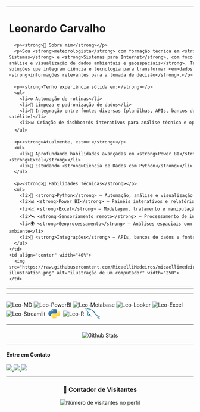 <table>
  <tr>
    <td valign="top" width="60%">
      <h1>Leonardo Carvalho</h1>

      <p><strong>👋 Sobre mim</strong></p>
      <p>Sou <strong>meteorologista</strong> com formação técnica em <strong>Desenvolvimento de Sistemas</strong> e <strong>Sistemas para Internet</strong>, com foco em <strong>tratamento, análise e visualização de dados ambientais e geoespaciais</strong>. Trabalho na construção de soluções que integram ciência e tecnologia para transformar <em>dados brutos</em> em <strong>informações relevantes para a tomada de decisão</strong>.</p>

      <p><strong>Tenho experiência sólida em:</strong></p>
      <ul>
        <li>⚙️ Automação de rotinas</li>
        <li>🧹 Limpeza e padronização de dados</li>
        <li>🔗 Integração entre fontes diversas (planilhas, APIs, bancos de dados, imagens de satélite)</li>
        <li>📊 Criação de dashboards interativos para análise técnica e operacional</li>
      </ul>

      <p><strong>Atualmente, estou:</strong></p>
      <ul>
        <li>🚀 Aprofundando habilidades avançadas em <strong>Power BI</strong> e <strong>Excel</strong></li>
        <li>🧠 Estudando <strong>Ciência de Dados com Python</strong></li>
      </ul>

      <p><strong>🧠 Habilidades Técnicas</strong></p>
      <ul>
        <li>🐍 <strong>Python</strong> – Automação, análise e visualização de dados</li>
        <li>📊 <strong>Power BI</strong> – Painéis interativos e relatórios estratégicos</li>
        <li>📈 <strong>Excel</strong> – Modelagem, tratamento e manipulação de grandes volumes</li>
        <li>🛰️ <strong>Sensoriamento remoto</strong> – Processamento de imagens orbitais</li>
        <li>🌍 <strong>Geoprocessamento</strong> – Análises espaciais com foco em meio ambiente</li>
        <li>🔌 <strong>Integrações</strong> – APIs, bancos de dados e fontes diversas</li>
      </ul>
    </td>
    <td align="center" width="40%">
      <img src="https://raw.githubusercontent.com/MicaelliMedeiros/micaellimedeiros/master/image/computer-illustration.png" alt="ilustração de um computador" width="250">
    </td>
  </tr>
</table>

---

####  
<div style="display: inline_block">
  <img align="center" alt="Leo-MD" height="30" width="40" src="https://cdn.jsdelivr.net/gh/devicons/devicon/icons/markdown/markdown-original.svg">
  <img align="center" alt="Leo-PowerBI" height="30" width="40" src="https://cdn.worldvectorlogo.com/logos/power-bi-1.svg">
  <img align="center" alt="Leo-Metabase" height="30" width="40" src="https://logo.svgcdn.com/l/metabase.svg">
  <img align="center" alt="Leo-Looker" height="30" width="40" src="https://cdn.worldvectorlogo.com/logos/looker.svg">
  <img align="center" alt="Leo-Excel" height="30" width="40" src="https://cdn.worldvectorlogo.com/logos/microsoft-excel-2013.svg">
  <img align="center" alt="Leo-Streamlit" height="30" width="40" src="https://streamlit.io/images/brand/streamlit-logo-secondary-colormark-darktext.svg">
  <img align="center" alt="Leo-Python" height="30" width="40" src="https://raw.githubusercontent.com/devicons/devicon/master/icons/python/python-original.svg">
  <img align="center" alt="Leo-R" height="30" width="40" src="https://cdn.jsdelivr.net/gh/devicons/devicon/icons/rstudio/rstudio-original.svg">
  <img align="center" alt="Leo-MySQL" height="30" width="40" src="https://raw.githubusercontent.com/devicons/devicon/master/icons/mysql/mysql-original.svg">
  </div>


---

#### 



<div align="center">
  <img src="https://github-readme-stats.vercel.app/api/top-langs/?username=l3omc&theme=dark&hide_border=false&include_all_commits=true&count_private=true&layout=compact" alt="Github Stats" />
  </div>

<!--
<div align = "left">
<a href="https://github.com/l3omc" title="Perfil">
  <img height="180em" src="https://github-readme-stats.vercel.app/api?username=l3omc&theme=dracula&show_icons=true" />
</a>
</div>  -->



---

####  Entre em Contato
<a href="https://instagram.com/leeo.carvalho" target="_blank">
    <img src="https://img.shields.io/badge/-Instagram-%23E4405F?style=for-the-badge&logo=instagram&logoColor=white" target="_blank">
  </a>
  <a href="mailto:leocarva95@gmail.com">
    <img src="https://img.shields.io/badge/-Gmail-%23333?style=for-the-badge&logo=gmail&logoColor=white" target="_blank">
  </a>
  <a href="https://www.linkedin.com/in/l3omc/" target="_blank">
    <img src="https://img.shields.io/badge/-LinkedIn-%230077B5?style=for-the-badge&logo=linkedin&logoColor=white" target="_blank">
  </a>
</div>

---

<div align="center">
  <h3><b>📍 Contador de Visitantes</b></h3>
  <img src="https://profile-counter.glitch.me/l3omc/count.svg" alt="Número de visitantes no perfil" />
</div>
